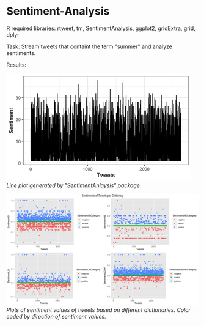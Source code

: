 # Sentiment-Analysis

R required libraries: rtweet, tm, SentimentAnalysis, ggplot2, gridExtra, grid, dplyr

Task: Stream tweets that containt the term "summer" and analyze sentiments.

Results:

![plot1](/Plots/1_plotSentiment.png)
*Line plot generated by "SentimentAnlaysis" package.*



![plot2](/Plots/2_sentimentDict.png)
*Plots of sentiment values of tweets based on different dictionaries. Color coded by
direction of sentiment values.*
